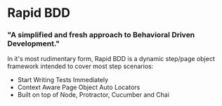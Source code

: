 # Rapid BDD

### "A simplified and fresh approach to Behavioral Driven Development."

In it's most rudimentary form, Rapid BDD is a dynamic step/page object framework intended to cover most step scenarios:

  - Start Writing Tests Immediately
  - Context Aware Page Object Auto Locators
  - Built on top of Node, Protractor, Cucumber and Chai
